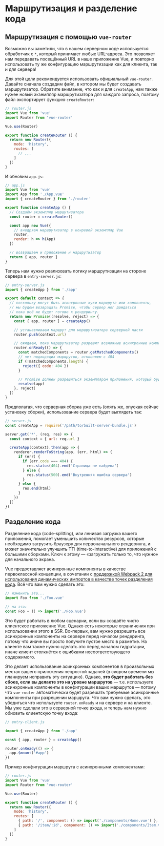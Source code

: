 # Маршрутизация и разделение кода

## Маршрутизация с помощью `vue-router`

Возможно вы заметили, что в нашем серверном коде используется обработчик с `*`, который принимает любые URL-адреса. Это позволяет нам передавать посещённый URL в наше приложение Vue, и повторно использовать ту же конфигурацию маршрутизации как для клиента, так и для сервера!

Для этой цели рекомендуется использовать официальный `vue-router`. Давайте сначала создадим файл, в котором мы будет создавать маршрутизатор. Обратите внимание, что как и для `createApp`, нам также нужен новый экземпляр маршрутизатора для каждого запроса, поэтому файл экспортирует функцию `createRouter`:

``` js
// router.js
import Vue from 'vue'
import Router from 'vue-router'

Vue.use(Router)

export function createRouter () {
  return new Router({
    mode: 'history',
    routes: [
      // ...
    ]
  })
}
```

И обновим `app.js`:

``` js
// app.js
import Vue from 'vue'
import App from './App.vue'
import { createRouter } from './router'

export function createApp () {
  // Создаём экземпляр маршутизатора
  const router = createRouter()

  const app new Vue({
    // внедряем маршрутизатор в конревой экземпляр Vue
    router,
    render: h => h(App)
  })

  // возвращаем и приложение и маршрутизатор
  return { app, router }
}
```

Теперь нам нужно реализовать логику маршрутизации на стороне сервера в `entry-server.js`:

``` js
// entry-server.js
import { createApp } from './app'

export default context => {
  // поскольку могут быть асинхронные хуки маршрута или компоненты,
  // мы будем возвращать Promise, чтобы сервер мог дождаться
  // пока всё не будет готово к рендерингу.
  return new Promise((resolve, reject) => {
    const { app, router } = createApp()

    // устанавливаем маршрут для маршрутизатора серверной части
    router.push(context.url)

    // ожидаем, пока маршрутизатор разрешит возможные асинхронные компоненты и хуки
    router.onReady(() => {
      const matchedComponents = router.getMatchedComponents()
      // нет подходящих маршрутов, отклоняем с 404
      if (!matchedComponents.length) {
        reject({ code: 404 })
      }

      // Promise должен разрешиться экземпляром приложения, который будет отрендерен
      resolve(app)
    }, reject)
  })
}
```

Предполагая, что серверная сборка уже есть (опять же, опуская сейчас установку сборки), использование сервера будет выглядеть так:

``` js
// server.js
const createApp = require('/path/to/built-server-bundle.js')

server.get('*', (req, res) => {
  const context = { url: req.url }

  createApp(context).then(app => {
    renderer.renderToString(app, (err, html) => {
      if (err) {
        if (err.code === 404) {
          res.status(404).end('Страница не найдена')
        } else {
          res.status(500).end('Внутренняя ошибка сервера')
        }
      } else {
        res.end(html)
      }
    })
  })
})
```

## Разделение кода

Разделение кода (code-splitting), или ленивая загрузка вашего приложения, помогает уменьшить количество ресурсов, которые необходимо загрузить браузеру для первоначального рендеринга, и может значительно улучшить TTI (time-to-interactive) для приложений с большими сборками. Ключ к этому — «загружать только то, что нужно» для начального экрана.

Vue предоставляет асинхронные компоненты в качестве первоклассной концепции, в сочетании с [поддержкой Webpack 2 для использования динамических импортов в качестве точек разделения кода](https://webpack.js.org/guides/code-splitting-async/). Всё что вам нужно сделать это:

``` js
// изменить это...
import Foo from './Foo.vue'

// на это:
const Foo = () => import('./Foo.vue')
```

Это будет работать в любом сценарии, если вы создаёте чисто клиентское приложение Vue. Однако есть некоторые ограничения при использовании этого в SSR. Во-первых, вам нужно разрешить все асинхронные компоненты на сервере перед началом рендеринга, потому что иначе вы просто получите пустое место в разметке. На клиенте вам также нужно сделать это перед началом гидратации, иначе клиент столкнётся с ошибками несоответствующего содержимого.

Это делает использование асинхронных компонентов в произвольных местах вашего приложения непростой задачей (в скором времени мы планируем исправить эту ситуацию). Однако, **это будет работать без сбоев, если вы делаете это на уровне маршрутов** — т.е. используете асинхронные компоненты в конфигурации ваших маршрутов — потому что `vue-router` автоматически будет разрешать требуемые асинхронные компоненты при разрешении маршрута. Что вам нужно сделать, это убедиться что используете `router.onReady` и на сервере и на клиенте. Мы уже сделали это в серверной точке входа, и теперь нам нужно обновить клиентскую точку входа:

``` js
// entry-client.js

import { createApp } from './app'

const { app, router } = createApp()

router.onReady(() => {
  app.$mount('#app')
})
```

Пример конфигурации маршрута с асинхронными компонентами:

``` js
// router.js
import Vue from 'vue'
import Router from 'vue-router'

Vue.use(Router)

export function createRouter () {
  return new Router({
    mode: 'history',
    routes: [
      { path: '/', component: () => import('./components/Home.vue') },
      { path: '/item/:id', component: () => import('./components/Item.vue') }
    ]
  })
}
```
